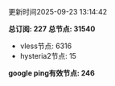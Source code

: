 更新时间2025-09-23 13:14:42

**总订阅: 227**
**总节点: 31540**
- vless节点: 6316
- hysteria2节点: 15

**google ping有效节点: 246**

